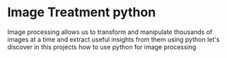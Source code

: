 # Image Treatment python 
 Image processing allows us to transform and manipulate thousands of images at a time and extract useful insights from them using python 
 let's discover in this projects how to use python for image processing 
 
 
